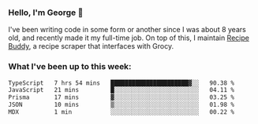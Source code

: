### Hello, I'm George 👋

I've been writing code in some form or another since I was about 8 years old, and recently made it my full-time job. On top of this, I maintain [Recipe Buddy](https://github.com/georgegebbett/recipe-buddy), a recipe scraper that interfaces with Grocy.  

<!--
**georgegebbett/georgegebbett** is a ✨ _special_ ✨ repository because its `README.md` (this file) appears on your GitHub profile.

Here are some ideas to get you started:

- 🔭 I’m currently working on ...
- 🌱 I’m currently learning ...
- 👯 I’m looking to collaborate on ...
- 🤔 I’m looking for help with ...
- 💬 Ask me about ...
- 📫 How to reach me: ...
- 😄 Pronouns: ...
- ⚡ Fun fact: ...
-->

### What I've been up to this week:
<!--START_SECTION:waka-->

```txt
TypeScript   7 hrs 54 mins   ██████████████████████▓░░   90.38 %
JavaScript   21 mins         █░░░░░░░░░░░░░░░░░░░░░░░░   04.11 %
Prisma       17 mins         ▓░░░░░░░░░░░░░░░░░░░░░░░░   03.25 %
JSON         10 mins         ▒░░░░░░░░░░░░░░░░░░░░░░░░   01.98 %
MDX          1 min           ░░░░░░░░░░░░░░░░░░░░░░░░░   00.22 %
```

<!--END_SECTION:waka-->
